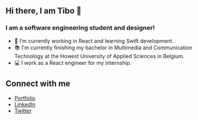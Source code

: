 ## Hi there, I am Tibo 👋

### I am a software engineering student and designer!
- 🌱 I’m currently working in React and learning Swift development.
- 📚 I'm currently finishing my bachelor in Multimedia and Communication Technology at the Howest University of Applied Sciences in Belgium.
- 💻 I work as a React engineer for my internship.

## Connect with me
- [Portfolio](https://tibosevenhant.be/)
- [LinkedIn](https://www.linkedin.com/in/tibo-sevenhant/)
- [Twitter](https://twitter.com/TiboSevenhant/)
